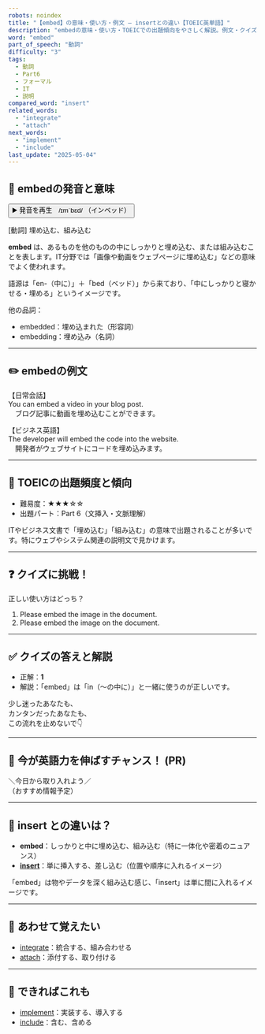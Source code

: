 ```yaml
---
robots: noindex
title: "【embed】の意味・使い方・例文 ― insertとの違い【TOEIC英単語】"
description: "embedの意味・使い方・TOEICでの出題傾向をやさしく解説。例文・クイズ付きでinsertとの違いもわかりやすく学べます。"
word: "embed"
part_of_speech: "動詞"
difficulty: "3"
tags:
  - 動詞
  - Part6
  - フォーマル
  - IT
  - 説明
compared_word: "insert"
related_words:
  - "integrate"
  - "attach"
next_words:
  - "implement"
  - "include"
last_update: "2025-05-04"
---
```


## 🔰 embedの発音と意味

<button class="play-audio" onclick="playTTS('embed')">
  <span class="play-audio-main">
    ▶️ 発音を再生　/ɪmˈbɛd/
  </span>
  <span class="play-audio-sub">
    （インベッド）
  </span>
</button>

[動詞] 埋め込む、組み込む

**embed** は、あるものを他のものの中にしっかりと埋め込む、または組み込むことを表します。IT分野では「画像や動画をウェブページに埋め込む」などの意味でよく使われます。

語源は「en-（中に）」＋「bed（ベッド）」から来ており、「中にしっかりと寝かせる・埋める」というイメージです。

他の品詞：  
- embedded：埋め込まれた（形容詞）
- embedding：埋め込み（名詞）

---

## ✏️ embedの例文

【日常会話】  
You can embed a video in your blog post.  
　ブログ記事に動画を埋め込むことができます。

【ビジネス英語】  
The developer will embed the code into the website.  
　開発者がウェブサイトにコードを埋め込みます。

---

## 🎯 TOEICの出題頻度と傾向

- 難易度：★★★☆☆
- 出題パート：Part 6（文挿入・文脈理解）

ITやビジネス文書で「埋め込む」「組み込む」の意味で出題されることが多いです。特にウェブやシステム関連の説明文で見かけます。

---

## ❓ クイズに挑戦！

正しい使い方はどっち？

1. Please embed the image in the document.  
2. Please embed the image on the document.

---

## ✅ クイズの答えと解説

- 正解：**1**
- 解説：「embed」は「in（〜の中に）」と一緒に使うのが正しいです。

少し迷ったあなたも、  
カンタンだったあなたも、  
この流れを止めないで👇️

---

## 🚀 今が英語力を伸ばすチャンス！ (PR)

<div class="info-center">
＼今日から取り入れよう／<br>  
（おすすめ情報予定）
</div>

---

## 🤔  insert との違いは？

- **embed**：しっかりと中に埋め込む、組み込む（特に一体化や密着のニュアンス）
- **[insert](/insert)**：単に挿入する、差し込む（位置や順序に入れるイメージ）

「embed」は物やデータを深く組み込む感じ、「insert」は単に間に入れるイメージです。

---

## 🧩 あわせて覚えたい

- [integrate](/integrate)：統合する、組み合わせる
- [attach](/attach)：添付する、取り付ける

---

## 📖 できればこれも

- [implement](/implement)：実装する、導入する
- [include](/include)：含む、含める

<!-- cvid: aid36_bid21 -->
